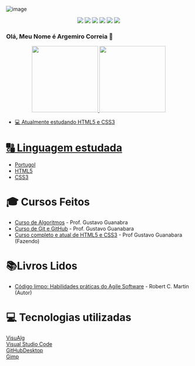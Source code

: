 ![image](https://live.staticflickr.com/8394/8675057448_ac593f7240_b.jpg)

<div align="center">
   <a href="https://www.youtube.com/channel/UC5ppP6bCt-2JGMh3nTs37kQ"><img src="https://img.shields.io/badge/YouTube-FF0000?style=for-the-badge&logo=youtube&logoColor=white" target="_blank"></a>
  <a href="https://www.instagram.com/maestroargemirocorreia/" target="_blank"><img src="https://img.shields.io/badge/-Instagram-%23E4405F?style=for-the-badge&logo=instagram&logoColor=white" target="_blank"></a>
 <a href="https://discord.gg/Argemiro#3907" target="_blank"><img src="https://img.shields.io/badge/Discord-7289DA?style=for-the-badge&logo=discord&logoColor=white" target="_blank"></a> 
  <a href = "mailto:argemirocorreia40@gmail.com"><img src="https://img.shields.io/badge/-Gmail-%23333?style=for-the-badge&logo=gmail&logoColor=white" target="_blank"></a>
  <a href="https://www.linkedin.com/in/argemiro-correia-0a405226/?lipi=urn%3Ali%3Apage%3Ad_flagship3_feed%3By6JiwEANT%2FKQJOj3Vv2Q1Q%3D%3D" target="_blank"><img src="https://img.shields.io/badge/-LinkedIn-%230077B5?style=for-the-badge&logo=linkedin&logoColor=white" target="_blank"></a>
  <a href="https://twitter.com/argemirocorreia" target="_blank"><img src="https://img.shields.io/badge/Twitter-1DA1F2?style=for-the-badge&logo=twitter&logoColor=white" target="_blank"></a> 
</div>

### Olá, Meu Nome é Argemiro Correia 👋

<div align="center">
  <a href="https://github.com/ArgemiroC">
  <img height="180em" src="https://github-readme-stats.vercel.app/api?username=ArgemiroC&show_icons=true&theme=dracula&include_all_commits=true&count_private=true"/>
  <img height="180em" src="https://github-readme-stats.vercel.app/api/top-langs/?username=ArgemiroC&layout=compact&langs_count=7&theme=dracula"/>
</div>

- :computer: Atualmente estudando HTML5 e CSS3

# :capital_abcd: Linguagem estudada
- [Portugol](https://dashboard.snapcraft.io/site_media/appmedia/2019/12/visualg.png)<br>
- [HTML5](https://www.hostinger.com.br/tutoriais/diferenca-entre-html-e-html5)<br>
- [CSS3](https://www.hostinger.com.br/tutoriais/o-que-e-css-guia-basico-de-css)<br>

# :mortar_board: Cursos Feitos
- [Curso de Algoritmos](https://www.youtube.com/playlist?list=PLHz_AreHm4dmSj0MHol_aoNYCSGFqvfXV) - Prof. Gustavo Guanabra<br>
- [Curso de Git e GitHub](https://www.youtube.com/playlist?list=PLHz_AreHm4dm7ZULPAmadvNhH6vk9oNZA) - Prof. Gustavo Guanabara<br>
- [Curso completo e atual de HTML5 e CSS3](https://www.youtube.com/playlist?list=PLHz_AreHm4dkZ9-atkcmcBaMZdmLHft8n) - Prof Gustavo Guanabara (Fazendo)

# :books:Livros Lidos
- [Código limpo: Habilidades práticas do Agile Software](https://amzn.to/3hWYPDH) - Robert C. Martin (Autor)<br>

# :computer: Tecnologias utilizadas

[VisuAlg](https://visualg3.com.br/)<br>
[Visual Studio Code](https://code.visualstudio.com/)<br>
[GitHubDesktop](https://desktop.github.com/)<br>
[Gimp](https://www.gimp.org/)

<!--
**ArgemiroC/ArgemiroC** is a ✨ _special_ ✨ repository because its `README.md` (this file) appears on your GitHub profile.

Here are some ideas to get you started:

- 🔭 I’m currently working on ...
- 🌱 I’m currently learning ...
- 👯 I’m looking to collaborate on ...
- 🤔 I’m looking for help with ...
- 💬 Ask me about ...
- 📫 How to reach me: ...
- 😄 Pronouns: ...
- ⚡ Fun fact: ...
-->
